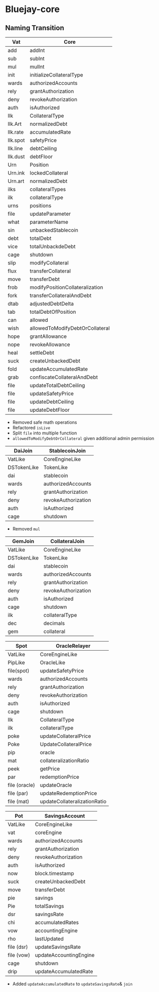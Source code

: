 # Bluejay-core

## Naming Transition

| Vat      | Core                            |
| -------- | ------------------------------- |
| add      | addInt                          |
| sub      | subInt                          |
| mul      | mulInt                          |
| init     | initializeCollateralType        |
| wards    | authorizedAccounts              |
| rely     | grantAuthorization              |
| deny     | revokeAuthorization             |
| auth     | isAuthorized                    |
| Ilk      | CollateralType                  |
| Ilk.Art  | normalizedDebt                  |
| Ilk.rate | accumulatedRate                 |
| Ilk.spot | safetyPrice                     |
| Ilk.line | debtCeiling                     |
| Ilk.dust | debtFloor                       |
| Urn      | Position                        |
| Urn.ink  | lockedCollateral                |
| Urn.art  | normalizedDebt                  |
| ilks     | collateralTypes                 |
| ilk      | collateralType                  |
| urns     | positions                       |
| file     | updateParameter                 |
| what     | parameterName                   |
| sin      | unbackedStablecoin              |
| debt     | totalDebt                       |
| vice     | totalUnbackdeDebt               |
| cage     | shutdown                        |
| slip     | modifyCollateral                |
| flux     | transferCollateral              |
| move     | transferDebt                    |
| frob     | modifyPositionCollateralization |
| fork     | transferCollateralAndDebt       |
| dtab     | adjustedDebtDelta               |
| tab      | totalDebtOfPosition             |
| can      | allowed                         |
| wish     | allowedToModifyDebtOrCollateral |
| hope     | grantAllowance                  |
| nope     | revokeAllowance                 |
| heal     | settleDebt                      |
| suck     | createUnbackedDebt              |
| fold     | updateAccumulatedRate           |
| grab     | confiscateCollateralAndDebt     |
| file     | updateTotalDebtCeiling          |
| file     | updateSafetyPrice               |
| file     | updateDebtCeiling               |
| file     | updateDebtFloor                 |

- Removed safe math operations
- Refactored `isLive`
- Split `file` into multiple function
- `allowedToModifyDebtOrCollateral` given additional admin permission



| DaiJoin     | StablecoinJoin      |
| ----------- | ------------------- |
| VatLike     | CoreEngineLike      |
| DSTokenLike | TokenLike           |
| dai         | stablecoin          |
| wards       | authorizedAccounts  |
| rely        | grantAuthorization  |
| deny        | revokeAuthorization |
| auth        | isAuthorized        |
| cage        | shutdown            |

- Removed `mul`




| GemJoin     | CollateralJoin      |
| ----------- | ------------------- |
| VatLike     | CoreEngineLike      |
| DSTokenLike | TokenLike           |
| dai         | stablecoin          |
| wards       | authorizedAccounts  |
| rely        | grantAuthorization  |
| deny        | revokeAuthorization |
| auth        | isAuthorized        |
| cage        | shutdown            |
| ilk         | collateralType      |
| dec         | decimals            |
| gem         | collateral          |





| Spot          | OracleRelayer                |
| ------------- | ---------------------------- |
| VatLike       | CoreEngineLike               |
| PipLike       | OracleLike                   |
| file(spot)    | updateSafetyPrice            |
| wards         | authorizedAccounts           |
| rely          | grantAuthorization           |
| deny          | revokeAuthorization          |
| auth          | isAuthorized                 |
| cage          | shutdown                     |
| Ilk           | CollateralType               |
| ilk           | collateralType               |
| poke          | updateCollateralPrice        |
| Poke          | UpdateCollateralPrice        |
| pip           | oracle                       |
| mat           | collateralizationRatio       |
| peek          | getPrice                     |
| par           | redemptionPrice              |
| file (oracle) | updateOracle                 |
| file (par)    | updateRedemptionPrice        |
| file (mat)    | updateCollateralizationRatio |



| Pot        | SavingsAccount         |
| ---------- | ---------------------- |
| VatLike    | CoreEngineLike         |
| vat        | coreEngine             |
| wards      | authorizedAccounts     |
| rely       | grantAuthorization     |
| deny       | revokeAuthorization    |
| auth       | isAuthorized           |
| now        | block.timestamp        |
| suck       | createUnbackedDebt     |
| move       | transferDebt           |
| pie        | savings                |
| Pie        | totalSavings           |
| dsr        | savingsRate            |
| chi        | accumulatedRates       |
| vow        | accountingEngine       |
| rho        | lastUpdated            |
| file (dsr) | updateSavingsRate      |
| file (vow) | updateAccountingEngine |
| cage       | shutdown               |
| drip       | updateAccumulatedRate  |

- Added `updateAccumulatedRate` to `updateSavingsRate`& `join`